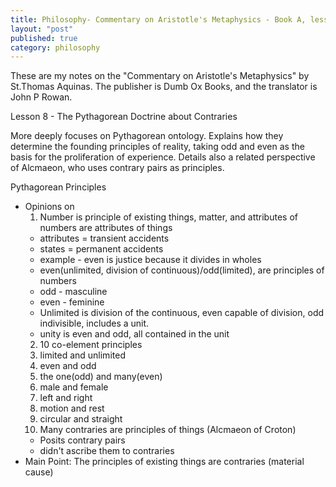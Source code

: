 ```yaml
---
title: Philosophy- Commentary on Aristotle's Metaphysics - Book A, lesson 8
layout: "post"
published: true
category: philosophy
---
```

These are my notes on the "Commentary on Aristotle's Metaphysics" by St.Thomas Aquinas. The publisher is Dumb Ox Books, and the translator is John P Rowan.

Lesson 8 - The Pythagorean Doctrine about Contraries

More deeply focuses on Pythagorean ontology. Explains how they determine the founding principles of reality, taking odd and even as the basis for the proliferation of experience. Details also a related perspective of Alcmaeon, who uses contrary pairs as principles.

Pythagorean Principles 
 - Opinions on
   1. Number is principle of existing things, matter, and attributes of numbers are attributes of things
    - attributes = transient accidents
	- states = permanent accidents
	- example - even is justice because it divides in wholes
	- even(unlimited, division of continuous)/odd(limited), are principles of numbers
	- odd - masculine
	- even - feminine
    - Unlimited is division of the continuous, even capable of division, odd indivisible, includes a unit.
	- unity is even and odd, all contained in the unit
   2. 10 co-element principles
     1. limited and unlimited
	 2. even and odd
	 3. the one(odd) and many(even)
	 4. male and female
	 5. left and right
	 6. motion and rest
	 7. circular and straight 
   3. Many contraries are principles of things (Alcmaeon of Croton)
     - Posits contrary pairs
	 - didn't ascribe them to contraries
- Main Point: The principles of existing things are contraries (material cause)
